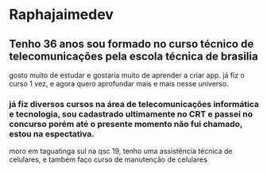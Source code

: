 # Raphajaimedev
##       Tenho 36 anos sou formado no curso técnico de telecomunicações pela escola técnica de brasilia 
gosto muito de estudar e gostaria muito de aprender a criar app. já fiz o curso 1 vez, e agora quero aprofundar
mais e mais nesse universo.
###        já fiz diversos cursos na área de telecomunicações informática e tecnologia, sou cadastrado ultimamente no CRT e passei no concurso porém até o presente momento não fui chamado, estou na espectativa. 
moro em taguatinga sul na qsc 19, tenho uma assistência técnica de celulares, e também faço curso de manutenção de celulares        
